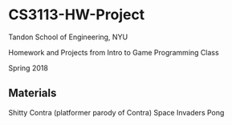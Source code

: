 # CS3113-HW-Project
Tandon School of Engineering, NYU

Homework and Projects from Intro to Game Programming Class

Spring 2018

## Materials
Shitty Contra (platformer parody of Contra)
Space Invaders
Pong
